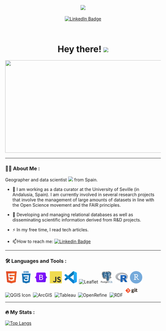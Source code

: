 <div id="header" align="center">
  <img src="https://media.giphy.com/media/M9gbBd9nbDrOTu1Mqx/giphy.gif" width="100"/>
</div>
 
<br>

<div id="badges" align="center">
  <a href="https://www.linkedin.com/in/galoromerogarcia/" >
    <img src="https://img.shields.io/badge/LinkedIn-blue?style=for-the-badge&logo=linkedin&logoColor=white" alt="LinkedIn Badge"/>
  </a>
</div>

<br>

<div id="badges" align="center">
<img src="https://komarev.com/ghpvc/?username=GaloRomero&style=flat-square&color=blue" alt=""/>
</div>

<h1 align="center">
  Hey there!
  <img src="https://media.giphy.com/media/hvRJCLFzcasrR4ia7z/giphy.gif" width="30px"/>
</h1>

<div align="center">
  <img src="https://media.giphy.com/media/dWesBcTLavkZuG35MI/giphy.gif" width="600" height="300"/>
</div>

---

### :man_technologist: About Me :

Geographer and data scientist <img src="https://media.giphy.com/media/WUlplcMpOCEmTGBtBW/giphy.gif" width="30"> from Spain.

- :telescope: I am working as a data curator at the University of Seville (in Andalusia, Spain). I am currently involved in several research projects that involve the management of large amounts of datasets in line with the Open Science movement and the FAIR principles.

- :seedling: Developing and managing relational databases as well as disseminating scientific information derived from R&D projects.

- :zap: In my free time, I read tech articles.

- :mailbox:How to reach me: [![Linkedin Badge](https://img.shields.io/badge/-galorom-blue?style=flat&logo=Linkedin&logoColor=white)](https://www.linkedin.com/in/galoromerogarcia/)

---

### :hammer_and_wrench: Languages and Tools :

<div>
  <img src="https://github.com/devicons/devicon/blob/master/icons/html5/html5-original.svg" title="HTML5" alt="HTML" width="40" height="40"/>&nbsp;
  <img src="https://github.com/devicons/devicon/blob/master/icons/css3/css3-plain-wordmark.svg"  title="CSS3" alt="CSS" width="40" height="40"/>&nbsp;
  <img src="https://raw.githubusercontent.com/devicons/devicon/master/icons/bootstrap/bootstrap-original.svg" alt="Bootstrap Icon" title="Bootstrap" width="40" height="40">&nbsp;
  <img src="https://github.com/devicons/devicon/blob/master/icons/javascript/javascript-original.svg" title="JavaScript" alt="JavaScript" width="40" 
   height="40"/>&nbsp;
  <img src="https://raw.githubusercontent.com/devicons/devicon/master/icons/vscode/vscode-original.svg" alt="Visual Studio Code Icon" title="VS Code" width="40" height="40">&nbsp;
  <img src="https://avatars.githubusercontent.com/u/2854298?s=48&v=4" title="Leaflet" alt="Leaflet" width="40" 
   height="40"/>&nbsp;
  <img src="https://raw.githubusercontent.com/devicons/devicon/master/icons/postgresql/postgresql-original-wordmark.svg" alt="PostgreSQL Icon" title="PostgreSQL" width="40" height="40">&nbsp;
  <img src="https://raw.githubusercontent.com/devicons/devicon/master/icons/r/r-original.svg" alt="R Language Icon" title="R" width="40" height="40">&nbsp;
  <img src="https://raw.githubusercontent.com/devicons/devicon/master/icons/rstudio/rstudio-original.svg" alt="RStudio Icon" title="RStudio" width="40" height="40">&nbsp;
  <img src="https://www.qgis.org/img/logosign.svg" alt="QGIS Icon" title="QGIS" width="40" height="40">&nbsp;
  <img src="https://www.arcgis.com/graphics/arcgis-online-icon.png" alt="ArcGIS" title="ArcGIS" width="40" height="40">&nbsp;
  <img src="https://encrypted-tbn0.gstatic.com/images?q=tbn:ANd9GcQ9iWmqpd3x-mk5k489gZokZpYilPA7KO1vgL8LkWk3ekTxSTZZdfMq8Y0Kpp-SUEEcuZ0&usqp=CAU" alt="Tableau" title="Tableau" width="50" height="50">&nbsp;
  <img src="https://avatars.githubusercontent.com/u/2538880?s=200&v=4" alt="OpenRefine" title="OpenRefine" width="40" height="40">&nbsp;
  <img src="https://encrypted-tbn0.gstatic.com/images?q=tbn:ANd9GcTtr02Nr1AfVVKsn7UQ2m3c7mx1KxISuD6rnXz8zLNzGeCwpZnAIIBT5MaOzjgVyvWeCeI&usqp=CAU" alt="RDF" title="RDF" width="40" height="40">&nbsp;
  <img src="https://github.com/devicons/devicon/blob/master/icons/git/git-original-wordmark.svg" title="Git" **alt="Git" width="40" height="40"/>
</div>

---

### :fire: My Stats :

[![Top Langs](https://github-readme-stats.vercel.app/api/top-langs/?username=GaloRomero)](https://github.com/GaloRomero/github-readme-stats)

